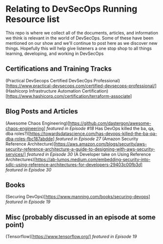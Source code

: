 # Relating to DevSecOps Running Resource list

This repo is where we collect all of the documents, articles, and information we think is relevant in the world of DevSecOps. Some of these have been mentioned on our show and we'll continue to post here as we discover new things. Hopefully this will help give listeners a one stop shop to all things learning, developing, and working in DevSecOps

## Certifications and Training Tracks
(Practical DevSecops Certified DevSecOps Professional)[https://www.practical-devsecops.com/certified-devsecops-professional/]
(Hashicorp Infrastructure Automation Certification)[https://www.hashicorp.com/certification/terraform-associate]

## Blog Posts and Articles
(Awesome Chaos Engineering)[https://github.com/dastergon/awesome-chaos-engineering]
*featured in Episode #18*
Has DevOps killed the ba, qa, dba roles?)[https://towardsdatascience.com/has-devops-killed-the-ba-qa-dba-roles-fbc187abdde]
*featured in Episode 27*
(Amazon Security Reference Architecture)[https://aws.amazon.com/blogs/security/aws-security-reference-architecture-a-guide-to-designing-with-aws-security-services/]
*featured in Episode 30*
(A Developer take on Using Reference Architectures)[https://ab-lumos.medium.com/embedding-security-into-sdlc-using-reference-architectures-for-developers-29403c00fb3d]
*featured in Episdoe 30*

## Books
(Securing DevOps)[https://www.manning.com/books/securing-devops]
*featured in Episode 19*

## Misc (probably discussed in an episode at some point)
(Tensorflow)[https://www.tensorflow.org/]
*featured in Episode 19*